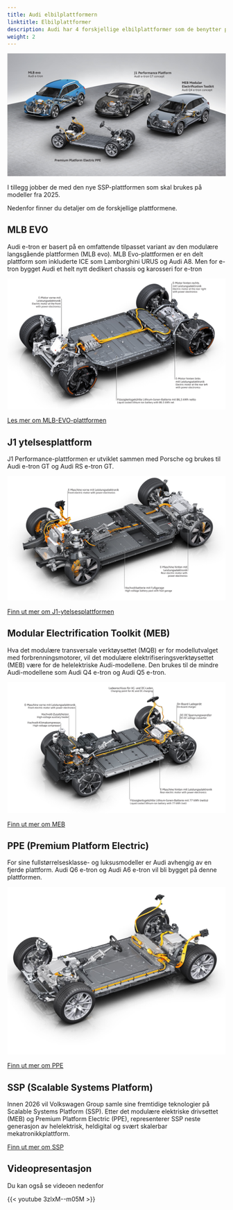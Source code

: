 ```yaml
---
title: Audi elbilplattformern
linktitle: Elbilplattformer
description: Audi har 4 forskjellige elbilplattformer som de benytter på sine modeller.
weight: 2
---
```


![Plattforms](platforms.jpg "Audi BEV-plattformer")

I tillegg jobber de med den nye SSP-plattformen som skal brukes på modeller fra 2025.

Nedenfor finner du detaljer om de forskjellige plattformene.

## MLB EVO

Audi e-tron er basert på en omfattende tilpasset variant av den modulære langsgående plattformen (MLB evo). MLB Evo-plattformen er en delt plattform som inkluderte ICE som Lamborghini URUS og Audi A8. Men for e-tron bygget Audi et helt nytt dedikert chassis og karosseri for e-tron

[![MLB EVo](mlb-evo/mlbevo2.jpg)](mlb-evo)

[Les mer om MLB-EVO-plattformen](mlb-evo)

## J1 ytelsesplattform

J1 Performance-plattformen er utviklet sammen med Porsche og brukes til Audi e-tron GT og Audi RS e-tron GT.

[![J1 ytelse](j1-performance/drivetrain2.jpg)](j1-performance)

[Finn ut mer om J1-ytelsesplattformen](j1-performance)

## Modular Electrification Toolkit (MEB)

Hva det modulære transversale verktøysettet (MQB) er for modellutvalget med forbrenningsmotorer, vil det modulære elektrifiseringsverktøysettet (MEB) være for de helelektriske Audi-modellene. Den brukes til de mindre Audi-modellene som Audi Q4 e-tron og Audi Q5 e-tron.

[![Meb](meb/meb1.jpg)](meb)

[Finn ut mer om MEB](meb)

## PPE (Premium Platform Electric)

For sine fullstørrelsesklasse- og luksusmodeller er Audi avhengig av en fjerde plattform. Audi Q6 e-tron og Audi A6 e-tron vil bli bygget på denne plattformen.

[![PPE](ppe/drivetrain.jpg)](ppe)

[Finn ut mer om PPE](ppe/drivetrain.jpg)

## SSP (Scalable Systems Platform)

Innen 2026 vil Volkswagen Group samle sine fremtidige teknologier på Scalable Systems Platform (SSP). Etter det modulære elektriske drivsettet (MEB) og Premium Platform Electric (PPE), representerer SSP neste generasjon av helelektrisk, heldigital og svært skalerbar mekatronikkplattform.

[Finn ut mer om SSP](ssp)

## Videopresentasjon

Du kan også se videoen nedenfor

{{< youtube 3zlxM--m05M >}}
